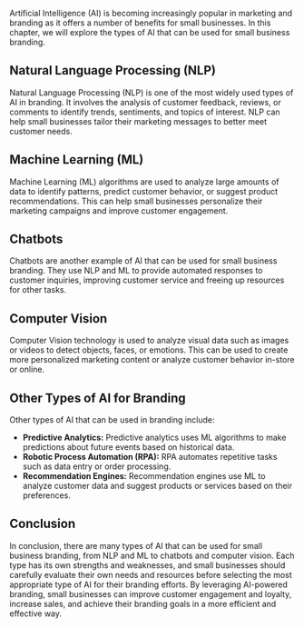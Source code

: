
Artificial Intelligence (AI) is becoming increasingly popular in marketing and branding as it offers a number of benefits for small businesses. In this chapter, we will explore the types of AI that can be used for small business branding.

Natural Language Processing (NLP)
---------------------------------

Natural Language Processing (NLP) is one of the most widely used types of AI in branding. It involves the analysis of customer feedback, reviews, or comments to identify trends, sentiments, and topics of interest. NLP can help small businesses tailor their marketing messages to better meet customer needs.

Machine Learning (ML)
---------------------

Machine Learning (ML) algorithms are used to analyze large amounts of data to identify patterns, predict customer behavior, or suggest product recommendations. This can help small businesses personalize their marketing campaigns and improve customer engagement.

Chatbots
--------

Chatbots are another example of AI that can be used for small business branding. They use NLP and ML to provide automated responses to customer inquiries, improving customer service and freeing up resources for other tasks.

Computer Vision
---------------

Computer Vision technology is used to analyze visual data such as images or videos to detect objects, faces, or emotions. This can be used to create more personalized marketing content or analyze customer behavior in-store or online.

Other Types of AI for Branding
------------------------------

Other types of AI that can be used in branding include:

* **Predictive Analytics:** Predictive analytics uses ML algorithms to make predictions about future events based on historical data.
* **Robotic Process Automation (RPA):** RPA automates repetitive tasks such as data entry or order processing.
* **Recommendation Engines:** Recommendation engines use ML to analyze customer data and suggest products or services based on their preferences.

Conclusion
----------

In conclusion, there are many types of AI that can be used for small business branding, from NLP and ML to chatbots and computer vision. Each type has its own strengths and weaknesses, and small businesses should carefully evaluate their own needs and resources before selecting the most appropriate type of AI for their branding efforts. By leveraging AI-powered branding, small businesses can improve customer engagement and loyalty, increase sales, and achieve their branding goals in a more efficient and effective way.
